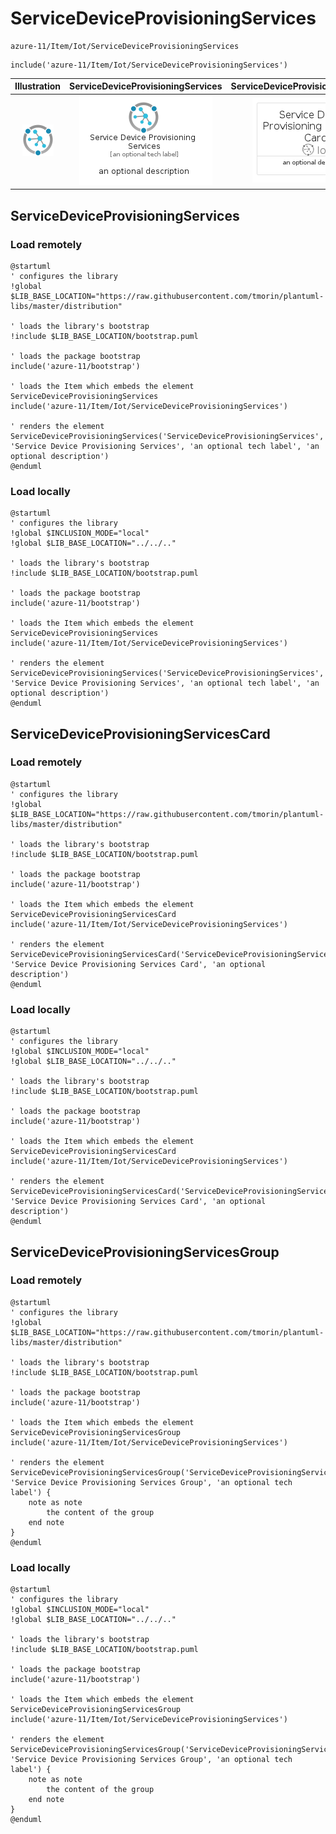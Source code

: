 # ServiceDeviceProvisioningServices


```text
azure-11/Item/Iot/ServiceDeviceProvisioningServices
```

```text
include('azure-11/Item/Iot/ServiceDeviceProvisioningServices')
```



| Illustration | ServiceDeviceProvisioningServices | ServiceDeviceProvisioningServicesCard | ServiceDeviceProvisioningServicesGroup |
| :---: | :---: | :---: | :---: |
| ![illustration for Illustration](../../../azure-11/Item/Iot/ServiceDeviceProvisioningServices.png) | ![illustration for ServiceDeviceProvisioningServices](../../../azure-11/Item/Iot/ServiceDeviceProvisioningServices.Local.png) | ![illustration for ServiceDeviceProvisioningServicesCard](../../../azure-11/Item/Iot/ServiceDeviceProvisioningServicesCard.Local.png) | ![illustration for ServiceDeviceProvisioningServicesGroup](../../../azure-11/Item/Iot/ServiceDeviceProvisioningServicesGroup.Local.png) |




## ServiceDeviceProvisioningServices

### Load remotely
```plantuml
@startuml
' configures the library
!global $LIB_BASE_LOCATION="https://raw.githubusercontent.com/tmorin/plantuml-libs/master/distribution"

' loads the library's bootstrap
!include $LIB_BASE_LOCATION/bootstrap.puml

' loads the package bootstrap
include('azure-11/bootstrap')

' loads the Item which embeds the element ServiceDeviceProvisioningServices
include('azure-11/Item/Iot/ServiceDeviceProvisioningServices')

' renders the element
ServiceDeviceProvisioningServices('ServiceDeviceProvisioningServices', 'Service Device Provisioning Services', 'an optional tech label', 'an optional description')
@enduml
```

### Load locally
```plantuml
@startuml
' configures the library
!global $INCLUSION_MODE="local"
!global $LIB_BASE_LOCATION="../../.."

' loads the library's bootstrap
!include $LIB_BASE_LOCATION/bootstrap.puml

' loads the package bootstrap
include('azure-11/bootstrap')

' loads the Item which embeds the element ServiceDeviceProvisioningServices
include('azure-11/Item/Iot/ServiceDeviceProvisioningServices')

' renders the element
ServiceDeviceProvisioningServices('ServiceDeviceProvisioningServices', 'Service Device Provisioning Services', 'an optional tech label', 'an optional description')
@enduml
```

## ServiceDeviceProvisioningServicesCard

### Load remotely
```plantuml
@startuml
' configures the library
!global $LIB_BASE_LOCATION="https://raw.githubusercontent.com/tmorin/plantuml-libs/master/distribution"

' loads the library's bootstrap
!include $LIB_BASE_LOCATION/bootstrap.puml

' loads the package bootstrap
include('azure-11/bootstrap')

' loads the Item which embeds the element ServiceDeviceProvisioningServicesCard
include('azure-11/Item/Iot/ServiceDeviceProvisioningServices')

' renders the element
ServiceDeviceProvisioningServicesCard('ServiceDeviceProvisioningServicesCard', 'Service Device Provisioning Services Card', 'an optional description')
@enduml
```

### Load locally
```plantuml
@startuml
' configures the library
!global $INCLUSION_MODE="local"
!global $LIB_BASE_LOCATION="../../.."

' loads the library's bootstrap
!include $LIB_BASE_LOCATION/bootstrap.puml

' loads the package bootstrap
include('azure-11/bootstrap')

' loads the Item which embeds the element ServiceDeviceProvisioningServicesCard
include('azure-11/Item/Iot/ServiceDeviceProvisioningServices')

' renders the element
ServiceDeviceProvisioningServicesCard('ServiceDeviceProvisioningServicesCard', 'Service Device Provisioning Services Card', 'an optional description')
@enduml
```

## ServiceDeviceProvisioningServicesGroup

### Load remotely
```plantuml
@startuml
' configures the library
!global $LIB_BASE_LOCATION="https://raw.githubusercontent.com/tmorin/plantuml-libs/master/distribution"

' loads the library's bootstrap
!include $LIB_BASE_LOCATION/bootstrap.puml

' loads the package bootstrap
include('azure-11/bootstrap')

' loads the Item which embeds the element ServiceDeviceProvisioningServicesGroup
include('azure-11/Item/Iot/ServiceDeviceProvisioningServices')

' renders the element
ServiceDeviceProvisioningServicesGroup('ServiceDeviceProvisioningServicesGroup', 'Service Device Provisioning Services Group', 'an optional tech label') {
    note as note
        the content of the group
    end note
}
@enduml
```

### Load locally
```plantuml
@startuml
' configures the library
!global $INCLUSION_MODE="local"
!global $LIB_BASE_LOCATION="../../.."

' loads the library's bootstrap
!include $LIB_BASE_LOCATION/bootstrap.puml

' loads the package bootstrap
include('azure-11/bootstrap')

' loads the Item which embeds the element ServiceDeviceProvisioningServicesGroup
include('azure-11/Item/Iot/ServiceDeviceProvisioningServices')

' renders the element
ServiceDeviceProvisioningServicesGroup('ServiceDeviceProvisioningServicesGroup', 'Service Device Provisioning Services Group', 'an optional tech label') {
    note as note
        the content of the group
    end note
}
@enduml
```

